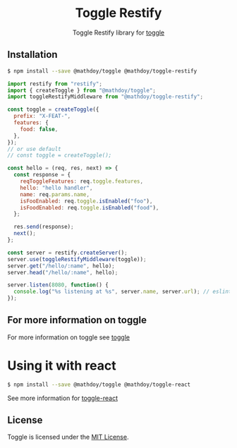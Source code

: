 <h1 align="center">
  Toggle Restify
</h1>

<p align="center">
Toggle Restify library for <a href="https://github.com/MathieuDoyon/toggle">toggle</a>
</p>

## Installation

```bash
$ npm install --save @mathdoy/toggle @mathdoy/toggle-restify
```

```javascript
import restify from "restify";
import { createToggle } from "@mathdoy/toggle";
import toggleRestifyMiddleware from "@mathdoy/toggle-restify";

const toggle = createToggle({
  prefix: "X-FEAT-",
  features: {
    food: false,
  },
});
// or use default
// const toggle = createToggle();

const hello = (req, res, next) => {
  const response = {
    reqToggleFeatures: req.toggle.features,
    hello: "hello handler",
    name: req.params.name,
    isFooEnabled: req.toggle.isEnabled("foo"),
    isFoodEnabled: req.toggle.isEnabled("food"),
  };

  res.send(response);
  next();
};

const server = restify.createServer();
server.use(toggleRestifyMiddleware(toggle));
server.get("/hello/:name", hello);
server.head("/hello/:name", hello);

server.listen(8080, function() {
  console.log("%s listening at %s", server.name, server.url); // eslint-disable-line no-console
});
```

## For more information on toggle
For more information on toggle see [toggle](https://github.com/MathieuDoyon/toggle/tree/master/packages/toggle)

# Using it with react

```bash
$ npm install --save @mathdoy/toggle @mathdoy/toggle-react
```

See more information for [toggle-react](https://github.com/MathieuDoyon/toggle/tree/master/packages/toggle-react)

## License

Toggle is licensed under the [MIT License](https://github.com/MathieuDoyon/toggle/blob/master/LICENSE.md).
